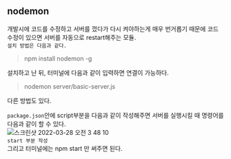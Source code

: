 ## nodemon
개발시에 코드를 수정하고 서버를 껐다가 다시 켜야하는게 매우 번거롭기 때문에 코드 수정이 있으면 서버를 자동으로 restart해주는 모듈.   
`설치 방법은 다음과 같다.`

>npm install nodemon -g

설치하고 난 뒤, 터미널에 다음과 같이 입력하면 연결이 가능하다.
>nodemon server/basic-server.js

다른 방법도 있다.   

`package.json`안에 script부분을 다음과 같이 작성해주면 서버를 실행시킬 때 명령어를 다음과 같이 할 수 있다.   
![스크린샷 2022-03-28 오전 3 48 10](https://user-images.githubusercontent.com/85857465/160296076-3bcbbeb1-fffc-48f3-be69-ee9dc90be594.png)   
`start 부분 작성`   
그리고 터미널에는 npm start 만 써주면 된다.
